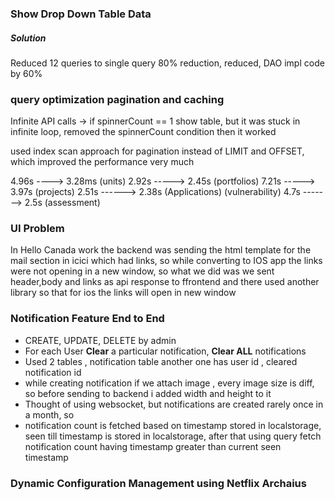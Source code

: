 ### Show Drop Down Table Data

##### Solution
Reduced 12 queries to single query 80% reduction, reduced, DAO impl code by 60%


### query optimization pagination and caching

Infinite API calls -> if spinnerCount == 1 show table, but it was stuck in infinite loop, removed the spinnerCount condition then it worked

used index scan approach for pagination instead of LIMIT and OFFSET, which improved the performance very much

4.96s ----> 3.28ms (units)
2.92s -----> 2.45s (portfolios)
7.21s -----> 3.97s (projects)
2.51s ------> 2.38s (Applications)
			(vulnerability)
4.7s -------> 2.5s (assessment)


### UI Problem 

In Hello Canada work the backend was sending the html template for the mail section in icici which had links, so while converting to IOS app the links were not opening in a new window, so what we did was we sent header,body and links as api response to ffrontend and there used another library so that for ios the links will open in new window

### Notification Feature End to End 

- CREATE, UPDATE, DELETE by admin
- For each User **Clear** a particular notification, **Clear ALL** notifications
- Used 2 tables , notification table another one has user id , cleared notification id
- while creating notification if we attach image , every image size is diff, so before sending to backend i added width and height to it
- Thought of using websocket, but notifications are created rarely once in a month, so
- notification count is fetched based on timestamp stored in localstorage, seen till timestamp is stored in localstorage, after that using query fetch notification count having timestamp greater than current seen timestamp

### Dynamic Configuration Management using Netflix Archaius

